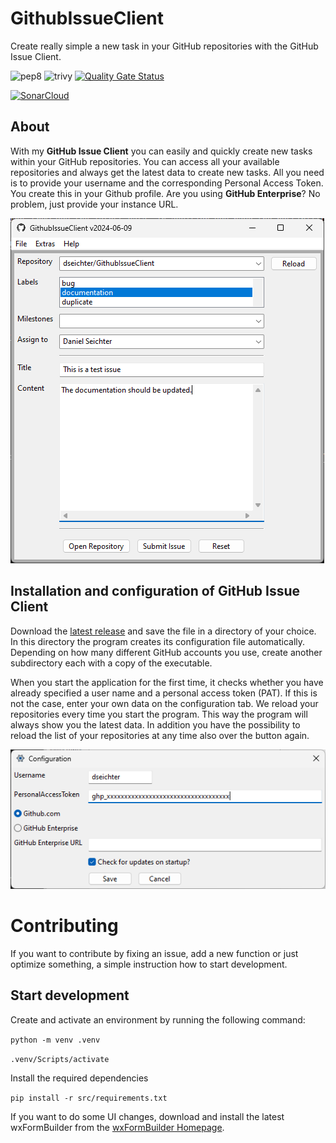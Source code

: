 # GithubIssueClient

Create really simple a new task in your GitHub repositories with the GitHub Issue Client.

![pep8](https://github.com/dseichter/GithubIssueClient/actions/workflows/pep8.yml/badge.svg)
![trivy](https://github.com/dseichter/GithubIssueClient/actions/workflows/trivy.yml/badge.svg)
[![Quality Gate Status](https://sonarcloud.io/api/project_badges/measure?project=dseichter_GithubIssueClient&metric=alert_status)](https://sonarcloud.io/summary/new_code?id=dseichter_GithubIssueClient)

[![SonarCloud](https://sonarcloud.io/images/project_badges/sonarcloud-white.svg)](https://sonarcloud.io/summary/new_code?id=dseichter_GithubIssueClient)

## About

With my **GitHub Issue Client** you can easily and quickly create new tasks within your GitHub repositories. You can access all your available repositories and always get the latest data to create new tasks. All you need is to provide your username and the corresponding Personal Access Token. You create this in your Github profile. Are you using **GitHub Enterprise**? No problem, just provide your instance URL.

![GitHub Issue Client](/images/githubissueclient.png "GitHub Issue Client")

## Installation and configuration of GitHub Issue Client

Download the [latest release](https://github.com/dseichter/GithubIssueClient/releases) and save the file in a directory of your choice. In this directory the program creates its configuration file automatically. Depending on how many different GitHub accounts you use, create another subdirectory each with a copy of the executable.

When you start the application for the first time, it checks whether you have already specified a user name and a personal access token (PAT). If this is not the case, enter your own data on the configuration tab. We reload your repositories every time you start the program. This way the program will always show you the latest data. In addition you have the possibility to reload the list of your repositories at any time also over the button again.

![GitHub Issue Client - Configuration](/images/githubissueclient_configuration.png "GitHub Issue Client - Configuration")

# Contributing

If you want to contribute by fixing an issue, add a new function or just optimize something, a simple instruction how to start development.

## Start development

Create and activate an environment by running the following command:

```python -m venv .venv```

```.venv/Scripts/activate```

Install the required dependencies

```pip install -r src/requirements.txt```

If you want to do some UI changes, download and install the latest wxFormBuilder from the [wxFormBuilder Homepage](https://github.com/wxFormBuilder/wxFormBuilder).
